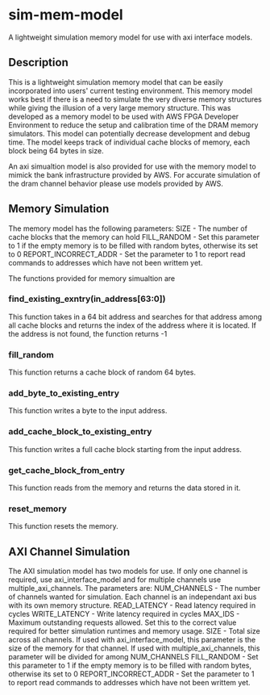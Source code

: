 # sim-mem-model
A lightweight simulation memory model for use with axi interface models.

## Description
This is a lightweight simulation memory model that can be easily incorporated into users' current testing environment. This memory model works best
if there is a need to simulate the very diverse memory structures while giving the illusion of a very large memory structure. This was developed as a memory model to be used with 
AWS FPGA Developer Environment to reduce the setup and calibration time of the DRAM memory simulators. This model can potentially decrease development and debug time. The model
keeps track of individual cache blocks of memory, each block being 64 bytes in size. 

An axi simualtion model is also provided for use with the memory model to mimick the bank infrastructure provided by AWS. For accurate simulation of the dram channel behavior 
please use models provided by AWS.

## Memory Simulation
The memory model has the following parameters:
    SIZE - The number of cache blocks that the memory can hold
    FILL_RANDOM - Set this parameter to 1 if the empty memory is to be filled with random bytes, otherwise its set to 0
    REPORT_INCORRECT_ADDR - Set the parameter to 1 to report read commands to addresses which have not been writtem yet.

The functions provided for memory simualtion are

### find_existing_exntry(in_address[63:0])
This function takes in a 64 bit address and searches for that address among all cache blocks and returns the index of the address where it is located. If the address 
is not found, the function returns -1

### fill_random 
This function returns a cache block of random 64 bytes.

### add_byte_to_existing_entry
This function writes a byte to the input address.

### add_cache_block_to_existing_entry
This function writes a full cache block starting from the input address.

### get_cache_block_from_entry
This function reads from the memory and returns the data stored in it.

### reset_memory
This function resets the memory.

## AXI Channel Simulation
The AXI simulation model has two models for use. If only one channel is required, use axi_interface_model and for multiple channels use multiple_axi_channels.
The parameters are:
    NUM_CHANNELS - The number of channels wanted for simulation. Each channel is an independant axi bus with its own memory structure.
    READ_LATENCY - Read latency required in cycles
    WRITE_LATENCY - Write latency required in cycles
    MAX_IDS - Maximum outstanding requests allowed. Set this to the correct value required for better simulation runtimes and memory usage.
    SIZE - Total size across all channels. If used with axi_interface_model, this parameter is the size of the memory for that channel. If used with multiple_axi_channels, this parameter will be divided for among NUM_CHANNELS
    FILL_RANDOM - Set this parameter to 1 if the empty memory is to be filled with random bytes, otherwise its set to 0
    REPORT_INCORRECT_ADDR - Set the parameter to 1 to report read commands to addresses which have not been writtem yet.
